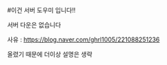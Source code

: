 #이건 서버 도우미 입니다!!

서버 다운은 없습니다 

사유 : https://blog.naver.com/ghrl1005/221088251236

올렸기 때문에 더이상 설명은 생략
